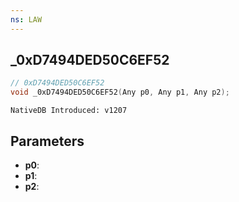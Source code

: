```yaml
---
ns: LAW
---
```

## _0xD7494DED50C6EF52

```c
// 0xD7494DED50C6EF52
void _0xD7494DED50C6EF52(Any p0, Any p1, Any p2);
```

```
NativeDB Introduced: v1207
```

## Parameters
* **p0**:
* **p1**:
* **p2**:
